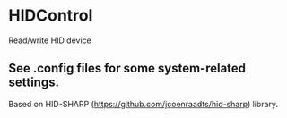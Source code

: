 # HIDControl
Read/write HID device

See .config files for some system-related settings.
----
Based on HID-SHARP (https://github.com/jcoenraadts/hid-sharp) library.
